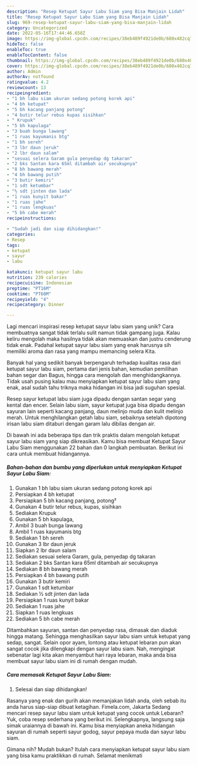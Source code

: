 ```yaml
---
description: "Resep Ketupat Sayur Labu Siam yang Bisa Manjain Lidah"
title: "Resep Ketupat Sayur Labu Siam yang Bisa Manjain Lidah"
slug: 969-resep-ketupat-sayur-labu-siam-yang-bisa-manjain-lidah
category: Uncategorized
date: 2022-05-16T17:44:46.658Z
image: https://img-global.cpcdn.com/recipes/38eb489f4921de0b/680x482cq70/ketupat-sayur-labu-siam-foto-resep-utama.jpg
hideToc: false
enableToc: true
enableTocContent: false
thumbnail: https://img-global.cpcdn.com/recipes/38eb489f4921de0b/680x482cq70/ketupat-sayur-labu-siam-foto-resep-utama.jpg
cover: https://img-global.cpcdn.com/recipes/38eb489f4921de0b/680x482cq70/ketupat-sayur-labu-siam-foto-resep-utama.jpg
author: Admin
authorAv: notfound
ratingvalue: 4.2
reviewcount: 13
recipeingredient:
- "1 bh labu siam ukuran sedang potong korek api"
- "4 bh ketupat"
- "5 bh kacang panjang potong"
- "4 butir telur rebus kupas sisihkan"
- " Krupuk"
- "5 bh kapulaga"
- "3 buah bunga lawang"
- "1 ruas kayumanis btg"
- "1 bh sereh"
- "3 lbr daun jeruk"
- "2 lbr daun salam"
- "sesuai selera Garam gula penyedap dg takaran"
- "2 bks Santan kara 65ml ditambah air secukupnya"
- "8 bh bawang merah"
- "4 bh bawang putih"
- "3 butir kemiri"
- "1 sdt ketumbar"
- "½ sdt jinten dan lada"
- "1 ruas kunyit bakar"
- "1 ruas jahe"
- "1 ruas lengkuas"
- "5 bh cabe merah"
recipeinstructions:

- "Sudah jadi dan siap dihidangkan!"
categories:
- Resep
tags:
- ketupat
- sayur
- labu

katakunci: ketupat sayur labu 
nutrition: 239 calories
recipecuisine: Indonesian
preptime: "PT16M"
cooktime: "PT60M"
recipeyield: "4"
recipecategory: Dinner

---
```





Lagi mencari inspirasi resep ketupat sayur labu siam yang unik? Cara membuatnya sangat tidak terlalu sulit namun tidak gampang juga. Kalau keliru mengolah maka hasilnya tidak akan memuaskan dan justru cenderung tidak enak. Padahal ketupat sayur labu siam yang enak harusnya sih memiliki aroma dan rasa yang mampu memancing selera Kita.





Banyak hal yang sedikit banyak berpengaruh terhadap kualitas rasa dari ketupat sayur labu siam, pertama dari jenis bahan, kemudian pemilihan bahan segar dan Bagus, hingga cara mengolah dan menghidangkannya. Tidak usah pusing kalau mau menyiapkan ketupat sayur labu siam yang enak,      asal sudah tahu triknya maka hidangan ini bisa jadi suguhan spesial.














Resep sayur ketupat labu siam juga dipadu dengan santan segar yang kental dan encer. Selain labu siam, sayur ketupat juga bisa dipadu dengan sayuran lain seperti kacang panjang, daun melinjo muda dan kulit melinjo merah. Untuk menghilangkan getah labu siam, sebaiknya setelah dipotong irisan labu siam ditaburi dengan garam lalu dibilas dengan air.






Di bawah ini ada beberapa tips dan trik praktis dalam mengolah ketupat sayur labu siam yang siap dikreasikan. Kamu bisa membuat Ketupat Sayur Labu Siam menggunakan 22 bahan dan 0 langkah pembuatan. Berikut ini cara untuk membuat hidangannya.

<!--inarticleads1-->

##### Bahan-bahan dan bumbu yang diperlukan untuk menyiapkan Ketupat Sayur Labu Siam:

1. Gunakan 1 bh labu siam ukuran sedang potong korek api
1. Persiapkan 4 bh ketupat
1. Persiapkan 5 bh kacang panjang, potong²
1. Gunakan 4 butir telur rebus, kupas, sisihkan
1. Sediakan  Krupuk
1. Gunakan 5 bh kapulaga,
1. Ambil 3 buah bunga lawang
1. Ambil 1 ruas kayumanis btg
1. Sediakan 1 bh sereh
1. Gunakan 3 lbr daun jeruk
1. Siapkan 2 lbr daun salam
1. Sediakan sesuai selera Garam, gula, penyedap dg takaran
1. Sediakan 2 bks Santan kara 65ml ditambah air secukupnya
1. Sediakan 8 bh bawang merah
1. Persiapkan 4 bh bawang putih
1. Gunakan 3 butir kemiri
1. Gunakan 1 sdt ketumbar
1. Sediakan ½ sdt jinten dan lada
1. Persiapkan 1 ruas kunyit bakar
1. Sediakan 1 ruas jahe
1. Siapkan 1 ruas lengkuas
1. Sediakan 5 bh cabe merah


Ditambahkan sayuran, santan dan penyedap rasa, dimasak dan diaduk hingga matang. Sehingga menghasilkan sayur labu siam untuk ketupat yang sedap, sangat. Selain opor ayam, lontong atau ketupat lebaran pun akan sangat cocok jika dilengkapi dengan sayur labu siam. Nah, mengingat sebenatar lagi kita akan menyambut hari raya lebaran, maka anda bisa membuat sayur labu siam ini di rumah dengan mudah. 

<!--inarticleads2-->

##### Cara memasak Ketupat Sayur Labu Siam:


1. Selesai dan siap dihidangkan!

Rasanya yang enak dan gurih akan memanjakan lidah anda, oleh sebab itu anda harus siap-siap dibuat ketagihan. Fimela.com, Jakarta Sedang mencari resep sayur labu siam untuk ketupat yang cocok untuk Lebaran? Yuk, coba resep sederhana yang berikut ini. Selengkapnya, langsung saja simak uraiannya di bawah ini. Kamu bisa menyiapkan aneka hidangan sayuran di rumah seperti sayur godog, sayur pepaya muda dan sayur labu siam. 

Gimana nih? Mudah bukan? Itulah cara menyiapkan ketupat sayur labu siam yang bisa kamu praktikkan di rumah. Selamat menikmati

